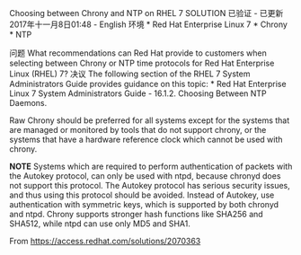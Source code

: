 Choosing between Chrony and NTP on RHEL 7
 SOLUTION 已验证 - 已更新 2017年十一月8日01:48 - 
English 
环境
	* 
Red Hat Enterprise Linux 7
	* 
Chrony
	* 
NTP


问题
What recommendations can Red Hat provide to customers when selecting between Chrony or NTP time protocols for Red Hat Enterprise Linux (RHEL) 7?
决议
The following section of the RHEL 7 System Administrators Guide provides guidance on this topic:
	* 
Red Hat Enterprise Linux 7 System Administrators Guide - 16.1.2. Choosing Between NTP Daemons.


Raw
Chrony should be preferred for all systems except for the systems that are managed or monitored by tools that do not support chrony, or the systems that have a hardware reference clock which cannot be used with chrony.

**NOTE**
Systems which are required to perform authentication of packets with the Autokey protocol, can only be used with ntpd, because chronyd does not support this protocol. The Autokey protocol has serious security issues, and thus using this protocol should be avoided. Instead of Autokey, use authentication with symmetric keys, which is supported by both chronyd and ntpd. Chrony supports stronger hash functions like SHA256 and SHA512, while ntpd can use only MD5 and SHA1.
 
From <https://access.redhat.com/solutions/2070363>